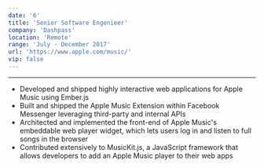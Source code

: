 ```yaml
---
date: '6'
title: 'Senior Software Engenieer'
company: 'Dashpass'
location: 'Remote'
range: 'July - December 2017'
url: 'https://www.apple.com/music/'
vip: false
---
```


---

- Developed and shipped highly interactive web applications for Apple Music using Ember.js
- Built and shipped the Apple Music Extension within Facebook Messenger leveraging third-party and internal APIs
- Architected and implemented the front-end of Apple Music's embeddable web player widget, which lets users log in and listen to full songs in the browser
- Contributed extensively to MusicKit.js, a JavaScript framework that allows developers to add an Apple Music player to their web apps
